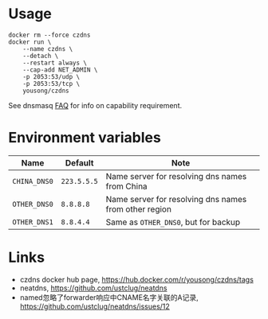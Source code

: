 # Usage

	docker rm --force czdns
	docker run \
		--name czdns \
		--detach \
		--restart always \
		--cap-add NET_ADMIN \
		-p 2053:53/udp \
		-p 2053:53/tcp \
		yousong/czdns

See dnsmasq [FAQ](http://thekelleys.org.uk/dnsmasq/docs/FAQ) for info on capability requirement.

# Environment variables

| Name  | Default | Note |
| ------- | ------ | ---- |
| `CHINA_DNS0`  | `223.5.5.5`  |  Name server for resolving dns names from China  |
| `OTHER_DNS0`  | `8.8.8.8`  |  Name server for resolving dns names from other region  |
| `OTHER_DNS1`  | `8.8.4.4`  |  Same as `OTHER_DNS0`, but for backup |

# Links

- czdns docker hub page, https://hub.docker.com/r/yousong/czdns/tags
- neatdns, https://github.com/ustclug/neatdns
- named忽略了forwarder响应中CNAME名字关联的A记录, https://github.com/ustclug/neatdns/issues/12
